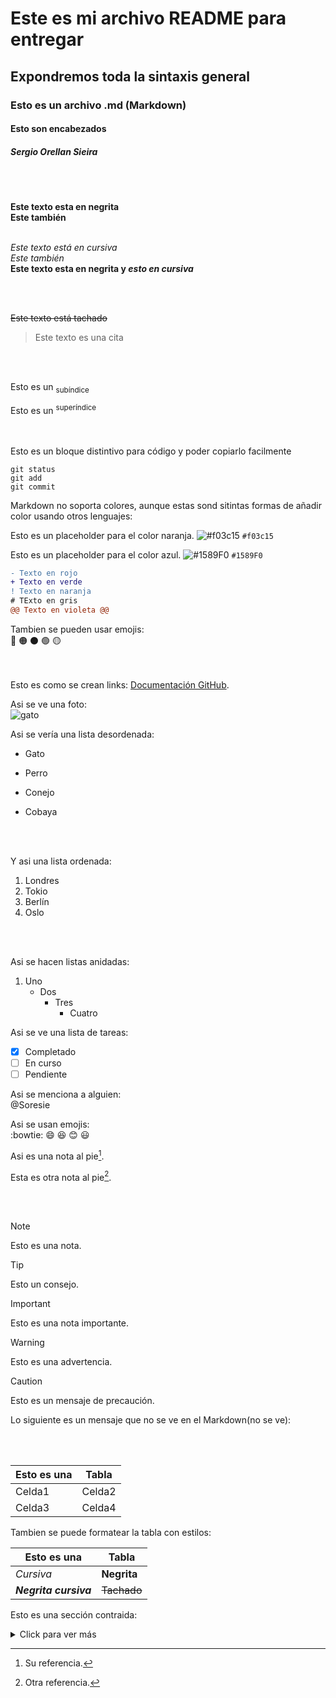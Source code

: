 # Este es mi archivo README para entregar
## Expondremos toda la sintaxis general
### Esto es un archivo .md (Markdown)
#### Esto son encabezados
##### Sergio Orellan Sieira  
<br><br>
  
**Este texto esta en negrita**   
__Este también__       
<br>

*Este texto está en cursiva*   
_Este también_   
**Este texto esta en negrita y _esto en cursiva_** 

<br><br>

~~Este texto está tachado~~
<br>
> Este texto es una cita

   
<br><br>

Esto es un <sub>subíndice</sub>

Esto es un <sup>superíndice</sup>   
<br><br>

Esto es un bloque distintivo para código y poder copiarlo facilmente

```
git status
git add
git commit
```

Markdown no soporta colores, aunque estas sond sitintas formas de añadir color usando otros lenguajes:

Esto es un placeholder para el color naranja.
![#f03c15](https://placehold.co/15x15/f03c15/f03c15.png) `#f03c15`

Esto es un placeholder para el color azul.
 ![#1589F0](https://placehold.co/15x15/1589F0/1589F0.png) `#1589F0`

```diff
- Texto en rojo
+ Texto en verde
! Texto en naranja
# TExto en gris
@@ Texto en violeta @@
```
Tambien se pueden usar emojis:    
🔴
🟠
⚫
🟢
🟡    
<br><br>

Esto es como se crean links: [Documentación GitHub](https://docs.github.com/es). 




Asi se ve una foto:   
![gato](https://github.com/Soresie/OtroProyecto/assets/166688955/a3699a9d-1378-4475-9fb5-37a701cf42c3)    


Asi se vería una lista desordenada:

- Gato
* Perro
+ Conejo
- Cobaya

  <br><br>

   
Y asi una lista ordenada:
  
1.  Londres
2.  Tokio
3.  Berlín
4.  Oslo

<br><br>

Asi se hacen listas anidadas:    

1. Uno
   - Dos
     - Tres
       - Cuatro

Asi se ve una lista de tareas:   
- [x] Completado
- [ ] En curso
- [ ] Pendiente

Asi se menciona a alguien:   
@Soresie


Asi se usan emojis:   
:bowtie: 😄 😆 😊 😃     

Asi es una nota al pie[^1].

Esta es otra nota al pie[^2].

[^1]: Su referencia.
[^2]: Otra referencia.    

<br><br>   

> [!NOTE]
> Esto es una nota.

> [!TIP]
> Esto un consejo.

> [!IMPORTANT]
> Esto es una nota importante.

> [!WARNING]
> Esto es una advertencia.

> [!CAUTION]
> Esto es un mensaje de precaución.


Lo siguiente es un mensaje que no se ve en el Markdown(no se ve):
<!-- No se ve en Markdown -->   
<br><br>


| Esto es una  | Tabla |
| ------------- | ------------- |
| Celda1  | Celda2  |
| Celda3  | Celda4  |    

Tambien se puede formatear la tabla con estilos:    

| Esto es una  | Tabla |
| ------------- | ------------- |
| *Cursiva*  | **Negrita** |
| ***Negrita cursiva***  | ~~Tachado~~ |    

Esto es una sección contraida:    


<details>

<summary>Click para ver más</summary>

### Encabezado

Texto contraido. 

Tambien puedes poner más cosas, como código.

```java
System.out.println("Hello World");
```
</details>



